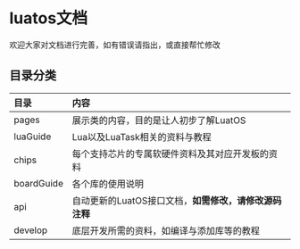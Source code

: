 # luatos文档

欢迎大家对文档进行完善，如有错误请指出，或直接帮忙修改

## 目录分类

|目录|内容|
|:-|:-|
|pages|展示类的内容，目的是让人初步了解LuatOS|
|luaGuide|Lua以及LuaTask相关的资料与教程|
|chips|每个支持芯片的专属软硬件资料及其对应开发板的资料|
|boardGuide|各个库的使用说明|
|api|自动更新的LuatOS接口文档，**如需修改，请修改源码注释**|
|develop|底层开发所需的资料，如编译与添加库等的教程|
